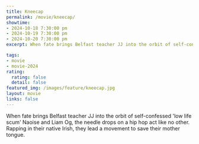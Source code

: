 ```yaml
---
title: Kneecap
permalink: /movie/kneecap/
showtime:
- 2024-10-18 7:30:00 pm
- 2024-10-19 7:30:00 pm
- 2024-10-20 7:30:00 pm
excerpt: When fate brings Belfast teacher JJ into the orbit of self-confessed 'low life scum' Naoise and Liam Og, the needle drops on a hip hop act like no other. Rapping in their native Irish, they lead a movement to save their mother tongue.

tags:
- movie
- movie-2024
rating:
  rating: false
  detail: false
featured_img: /images/feature/kneecap.jpg
layout: movie
links: false
---
```


When fate brings Belfast teacher JJ into the orbit of self-confessed 'low life scum' Naoise and Liam Og, the needle drops on a hip hop act like no other. Rapping in their native Irish, they lead a movement to save their mother tongue.

<!-- https://www.youtube.com/watch?v=2sCxDw8v5cY -->
